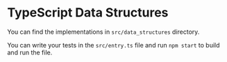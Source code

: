 # TypeScript Data Structures

You can find the implementations in `src/data_structures` directory.

You can write your tests in the `src/entry.ts` file and run `npm start` to build and run the file.
